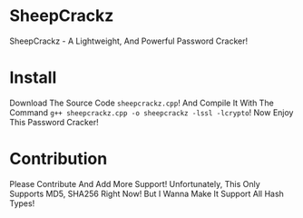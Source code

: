 # SheepCrackz
SheepCrackz - A Lightweight, And Powerful Password Cracker! 

# Install
Download The Source Code ```sheepcrackz.cpp```! And Compile It With The Command ```g++ sheepcrackz.cpp -o sheepcrackz -lssl -lcrypto```! Now Enjoy This Password Cracker!

# Contribution
Please Contribute And Add More Support! Unfortunately, This Only Supports MD5, SHA256 Right Now! But I Wanna Make It Support All Hash Types!
